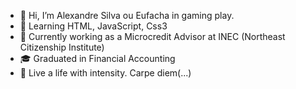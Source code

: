 - 👋 Hi, I’m Alexandre Silva ou Eufacha in gaming play.
- :page_with_curl: Learning HTML, JavaScript, Css3
- :bank: Currently working as a Microcredit Advisor at INEC (Northeast Citizenship Institute) 
- :mortar_board: Graduated in Financial Accounting
- :balloon: Live a life with intensity. Carpe diem(...)
<!---
eufachAlexandre/eufachAlexandre is a ✨ special ✨ repository because its `README.md` (this file) appears on your GitHub profile.
You can click the Preview link to take a look at your changes.
--->
